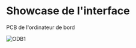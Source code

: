 # Showcase de l'interface

PCB de l'ordinateur de bord

![ODB1](./Documentation/Showcsae/ODB1_PCB.png)

